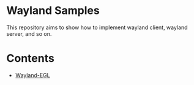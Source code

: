 # Wayland Samples
This repository aims to show how to implement wayland client, wayland server, and so on.

# Contents
* [Wayland-EGL](./wayland-egl)
